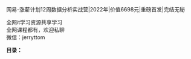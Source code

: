 网易-涨薪计划12周数据分析实战营|2022年|价值6698元|重磅首发|完结无秘

全网it学习资源共享学习<br>全网课程都有，欢迎私聊<br>微信：jerryttom<br>

<strong>目录：</strong>